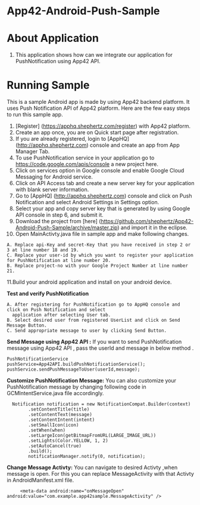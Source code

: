 App42-Android-Push-Sample
==========================


# About Application

1. This application shows how can we integrate our application for PushNotification using App42 API.

# Running Sample

This is a sample Android app is made by using App42 backend platform. It uses Push Notification API of App42 platform.
Here are the few easy steps to run this sample app.

1. [Register] (https://apphq.shephertz.com/register) with App42 platform.
2. Create an app once, you are on Quick start page after registration.
3. If you are already registered, login to [AppHQ] (http://apphq.shephertz.com) console and create an app from App Manager Tab.
4. To use PushNotification service in your application go to https://code.google.com/apis/console a new project here.
5. Click on services option in Google console and enable Google Cloud Messaging for Android service.
6. Click on API Access tab and create a new server key for your application with blank server information.
7. Go to [AppHQ] (http://apphq.shephertz.com) console and click on Push Notification and select Android Settings in Settings option.
8. Select your app and copy server key that is generated by using Google API console in step 6, and submit it.
9. Download the project from [here] (https://github.com/shephertz/App42-Android-Push-Sample/archive/master.zip) and import it in the eclipse.
10. Open MainActivty.java file in sample app and make following changes.

```
A. Replace api-Key and secret-Key that you have received in step 2 or 3 at line number 18 and 19.
C. Replace your user-id by which you want to register your application for PushNotification at line number 20.
B. Replace project-no with your Google Project Number at line number 21.
```
11.Build your android application and install on your android device.

__Test and verify PushNotification__
  
```
A. After registering for PushNotification go to AppHQ console and click on Push Notification and select 
  application after selecting User tab.
B. Select desired user from registered UserList and click on Send Message Button.
C. Send appropriate message to user by clicking Send Button.

```

__Send Message using App42 API :__ If you want to send PushNotification message using App42 API , pass the userId and 
message in below method .
  
```
PushNotificationService pushService=App42API.buildPushNotificationService();
pushService.sendPushMessageToUser(userId,message);

```


__Customize PushNotification Message:__ You can also customize your PushNotification message by changing following code in GCMIntentService.java file accordingly.
  
```
  Notification notification = new NotificationCompat.Builder(context)
        .setContentTitle(title)
        .setContentText(message)
        .setContentIntent(intent)
        .setSmallIcon(icon)
        .setWhen(when)
        .setLargeIcon(getBitmapFromURL(LARGE_IMAGE_URL))
        .setLights(Color.YELLOW, 1, 2)
        .setAutoCancel(true)
        .build();
        notificationManager.notify(0, notification);

```

__Change Message Activty:__ You can navigate to desired Activty ,when message is open. For this you can replace MessageActivity with 
that Activty in AndroidManifest.xml file. 
  
```
     <meta-data android:name="onMessageOpen" android:value="com.example.app42sample.MessageActivity" />

```
